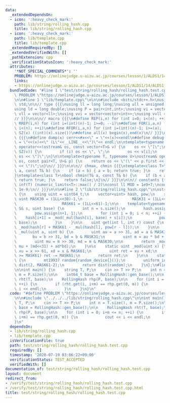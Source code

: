 ```yaml
---
data:
  _extendedDependsOn:
  - icon: ':heavy_check_mark:'
    path: lib/string/rolling_hash.cpp
    title: lib/string/rolling_hash.cpp
  - icon: ':heavy_check_mark:'
    path: lib/template.cpp
    title: lib/template.cpp
  _extendedRequiredBy: []
  _extendedVerifiedWith: []
  _pathExtension: cpp
  _verificationStatusIcon: ':heavy_check_mark:'
  attributes:
    '*NOT_SPECIAL_COMMENTS*': ''
    PROBLEM: https://onlinejudge.u-aizu.ac.jp/courses/lesson/1/ALDS1/14/ALDS1_14_B
    links:
    - https://onlinejudge.u-aizu.ac.jp/courses/lesson/1/ALDS1/14/ALDS1_14_B
  bundledCode: "#line 1 \"test/string/rolling_hash/rolling_hash.test.cpp\"\n#define\
    \ PROBLEM \"https://onlinejudge.u-aizu.ac.jp/courses/lesson/1/ALDS1/14/ALDS1_14_B\"\
    \n\n#line 1 \"lib/template.cpp\"\n\n\n#include <bits/stdc++.h>\nusing namespace\
    \ std;\n\n// type {{{\nusing ll = long long;\nusing ull = unsigned long long;\n\
    using ld = long double;\nusing P = pair<int,int>;\nusing vi = vector<int>;\nusing\
    \ vll = vector<ll>;\nusing vvi = vector<vector<int>>;\nusing vvll = vector<vector<ll>>;\n\
    // }}}\n\n\n// macro {{{\n#define REP(i,n) for (int i=0; i<(n); ++i)\n#define\
    \ RREP(i,n) for (int i=(int)(n)-1; i>=0; --i)\n#define FOR(i,a,n) for (int i=(a);\
    \ i<(n); ++i)\n#define RFOR(i,a,n) for (int i=(int)(n)-1; i>=(a); --i)\n\n#define\
    \ SZ(x) ((int)(x).size())\n#define all(x) begin(x),end(x)\n// }}}\n\n\n// debug\
    \ {{{\n#define dump(x) cerr<<#x<<\" = \"<<(x)<<endl\n#define debug(x) cerr<<#x<<\"\
    \ = \"<<(x)<<\" (L\"<<__LINE__<<\")\"<< endl;\n\ntemplate<typename T>\nostream&\
    \ operator<<(ostream& os, const vector<T>& v) {\n    os << \"[\";\n    REP (i,\
    \ SZ(v)) {\n        if (i) os << \", \";\n        os << v[i];\n    }\n    return\
    \ os << \"]\";\n}\n\ntemplate<typename T, typename U>\nostream& operator<<(ostream&\
    \ os, const pair<T, U>& p) {\n    return os << \"(\" << p.first << \" \" << p.second\
    \ << \")\";\n}\n// }}}\n\n\n// chmax, chmin {{{\ntemplate<class T>\nbool chmax(T&\
    \ a, const T& b) {\n    if (a < b) { a = b; return true; }\n    return false;\n\
    }\ntemplate<class T>\nbool chmin(T& a, const T& b) {\n    if (b < a) { a = b;\
    \ return true; }\n    return false;\n}\n// }}}\n\n\n// constants {{{\n#define\
    \ inf(T) (numeric_limits<T>::max() / 2)\nconst ll MOD = 1e9+7;\nconst ld EPS =\
    \ 1e-9;\n// }}}\n\n\n#line 2 \"lib/string/rolling_hash.cpp\"\n\nstruct RollingHash\
    \ {\n    using uint = uint64_t;\n    vector<uint> hash, pow;\n    static const\
    \ uint MASK30 = (1LL<<30)-1,\n                      MASK31 = (1LL<<31)-1,\n  \
    \                    MASK61 = (1LL<<61)-1;\n\n    template<typename S>\n    RollingHash(const\
    \ S& s, uint base) {\n        int n = s.size();\n        hash.assign(n+1, 0);\n\
    \        pow.assign(n+1, 1);\n        for (int i = 0; i < n; ++i) {\n        \
    \    hash[i+1] = _mod(_mul(hash[i], base) + s[i]);\n            pow[i+1] = _mul(pow[i],\
    \ base);\n        }\n    }\n\n    uint get(int l, int r) const {\n        return\
    \ _mod(hash[r] + MASK61 - _mul(hash[l], pow[r - l]));\n    }\n\n    static uint\
    \ _mul(uint a, uint b) {\n        uint au = a >> 31, ad = a & MASK31,\n      \
    \       bu = b >> 31, bd = b & MASK31;\n        uint m = au * bd + ad * bu;\n\
    \        uint mu = m >> 30, md = m & MASK30;\n\n        return _mod(au*bu*2 +\
    \ mu + (md<<31) + ad*bd);\n    }\n\n    static uint _mod(uint x) {\n        uint\
    \ xu = x >> 61, xd = x & MASK61;\n        uint ret = xu + xd;\n        if (ret\
    \ >= MASK61) ret -= MASK61;\n        return ret;\n    }\n\n    static uint gen_base()\
    \ {\n        mt19937 random{random_device{}()};\n        uniform_int_distribution<uint>\
    \ dist(2, MASK61-2);\n        return dist(random);\n    }\n};\n#line 4 \"test/string/rolling_hash/rolling_hash.test.cpp\"\
    \n\nint main() {\n    string T, P;\n    cin >> T >> P;\n    int n = T.size(),\
    \ m = P.size();\n\n    int64_t base = RollingHash::gen_base();\n\n    RollingHash\
    \ rht(T, base);\n    RollingHash rhp(P, base);\n\n    for (int i = 0; i+m <= n;\
    \ ++i) {\n        if (rht.get(i, i+m) == rhp.get(0, m)) {\n            cout <<\
    \ i << endl;\n        }\n    }\n}\n"
  code: "#define PROBLEM \"https://onlinejudge.u-aizu.ac.jp/courses/lesson/1/ALDS1/14/ALDS1_14_B\"\
    \n\n#include \"../../../lib/string/rolling_hash.cpp\"\n\nint main() {\n    string\
    \ T, P;\n    cin >> T >> P;\n    int n = T.size(), m = P.size();\n\n    int64_t\
    \ base = RollingHash::gen_base();\n\n    RollingHash rht(T, base);\n    RollingHash\
    \ rhp(P, base);\n\n    for (int i = 0; i+m <= n; ++i) {\n        if (rht.get(i,\
    \ i+m) == rhp.get(0, m)) {\n            cout << i << endl;\n        }\n    }\n\
    }\n"
  dependsOn:
  - lib/string/rolling_hash.cpp
  - lib/template.cpp
  isVerificationFile: true
  path: test/string/rolling_hash/rolling_hash.test.cpp
  requiredBy: []
  timestamp: '2020-07-19 03:06:22+09:00'
  verificationStatus: TEST_ACCEPTED
  verifiedWith: []
documentation_of: test/string/rolling_hash/rolling_hash.test.cpp
layout: document
redirect_from:
- /verify/test/string/rolling_hash/rolling_hash.test.cpp
- /verify/test/string/rolling_hash/rolling_hash.test.cpp.html
title: test/string/rolling_hash/rolling_hash.test.cpp
---
```


